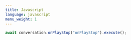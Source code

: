 ```yaml
---
title: Javascript
language: javascript
menu_weight: 1
---
```


```javascript
await conversation.onPlayStop("onPlayStop").execute();
```